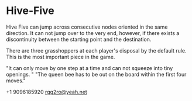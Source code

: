 # Hive-Five
Hive Five can jump across consecutive nodes oriented in the same direction.
It can not jump over to the very end, however, if there exists a discontinuity between the starting point and the destination.
 
There are three grasshoppers at each player's disposal by the default rule.
This is the most important piece in the game.

 "It can only move by one step at a time and can not squeeze into tiny openings. " 
  "The queen bee has to be out on the board within the first four moves."
  
  +1 9096185920 rgg2ro@yeah.net
